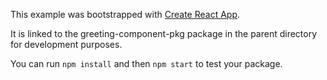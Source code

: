 This example was bootstrapped with [Create React App](https://github.com/facebook/create-react-app).

It is linked to the greeting-component-pkg package in the parent directory for development purposes.

You can run `npm install` and then `npm start` to test your package.
